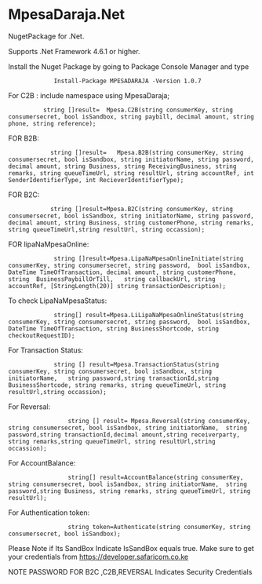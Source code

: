 # MpesaDaraja.Net

NugetPackage for .Net.

Supports .Net Framework 4.6.1 or higher.

Install the Nuget Package by going to Package Console Manager and type

                 Install-Package MPESADARAJA -Version 1.0.7

For C2B :
include namespace
using MpesaDaraja;

              string []result=  Mpesa.C2B(string consumerKey, string consumersecret, bool isSandbox, string paybill, decimal amount, string phone, string reference);

FOR B2B:
 
                string []result=   Mpesa.B2B(string consumerKey, string consumersecret, bool isSandbox, string initiatorName, string password, decimal amount, string Business, string ReceivingBusiness, string remarks, string queueTimeUrl, string resultUrl, string accountRef, int SenderIdentifierType, int RecieverIdentifierType);
                
FOR B2C:

                string []result=Mpesa.B2C(string consumerKey, string consumersecret, bool isSandbox, string initiatorName, string password, decimal amount, string Business, string customerPhone, string remarks, string queueTimeUrl,string resultUrl, string occassion);
                
 FOR lipaNaMpesaOnline:
 
 
                 string []result=Mpesa.LipaNaMpesaOnlineInitiate(string consumerKey, string consumersecret, string password,  bool isSandbox, DateTime TimeOfTransaction, decimal amount, string customerPhone, string  BusinessPaybillOrTill,   string callbackUrl, string accountRef, [StringLength(20)] string transactionDescription); 
                 
                 
To check LipaNaMpesaStatus:
          
                 string[] result=Mpesa.LiLipaNaMpesaOnlineStatus(string consumerKey, string consumersecret, string password,  bool isSandbox, DateTime TimeOfTransaction, string BusinessShortcode, string checkoutRequestID);
                 
For Transaction Status:

                 string [] result=Mpesa.TransactionStatus(string consumerKey, string consumersecret, bool isSandbox, string    initiatorName,   string password,string transactionId,string BusinessShortcode, string remarks, string queueTimeUrl, string     resultUrl,string occassion);
                 
 For Reversal:
                
                     string [] result= Mpesa.Reversal(string consumerKey, string consumersecret, bool isSandbox, string initiatorName,  string password,string transactionId,decimal amount,string receiverparty, string remarks,string queueTimeUrl, string resultUrl,string occassion);
                     
For AccountBalance:

                     string[] result=AccountBalance(string consumerKey, string consumersecret, bool isSandbox, string initiatorName,  string password,string Business, string remarks, string queueTimeUrl, string resultUrl);
                     
For Authentication token:

                     string token=Authenticate(string consumerKey, string consumersecret, bool isSandbox);
Please Note if Its SandBox Indicate IsSandBox equals true.
Make sure to get your credentials from
 https://developer.safaricom.co.ke
 
 NOTE PASSWORD FOR B2C ,C2B,REVERSAL Indicates Security Credentials
